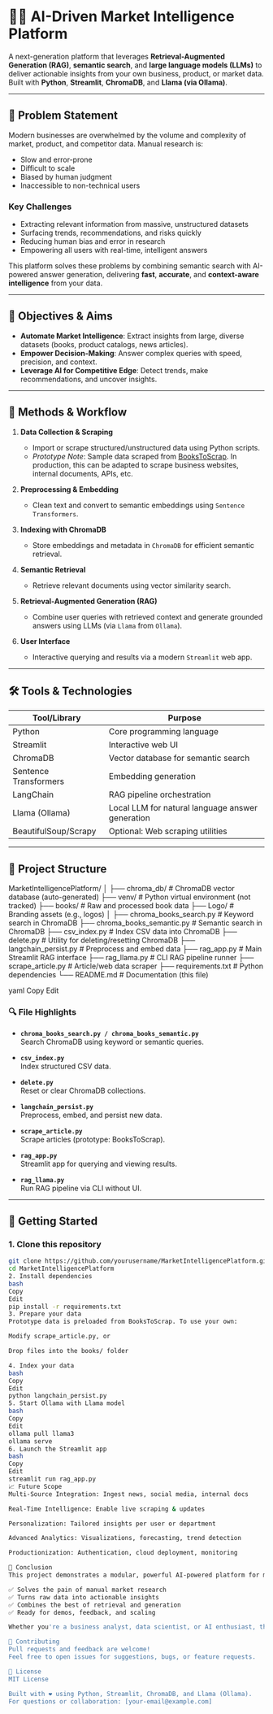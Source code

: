 # 🧑‍🏫 **AI-Driven Market Intelligence Platform**

A next-generation platform that leverages **Retrieval-Augmented Generation (RAG)**, **semantic search**, and **large language models (LLMs)** to deliver actionable insights from your own business, product, or market data.  
Built with **Python**, **Streamlit**, **ChromaDB**, and **Llama (via Ollama)**.

---

## 🛑 **Problem Statement**

Modern businesses are overwhelmed by the volume and complexity of market, product, and competitor data. Manual research is:

- Slow and error-prone  
- Difficult to scale  
- Biased by human judgment  
- Inaccessible to non-technical users  

### **Key Challenges**

- Extracting relevant information from massive, unstructured datasets  
- Surfacing trends, recommendations, and risks quickly  
- Reducing human bias and error in research  
- Empowering all users with real-time, intelligent answers  

This platform solves these problems by combining semantic search with AI-powered answer generation, delivering **fast**, **accurate**, and **context-aware intelligence** from your data.

---

## 🎯 **Objectives & Aims**

- **Automate Market Intelligence**: Extract insights from large, diverse datasets (books, product catalogs, news articles).
- **Empower Decision-Making**: Answer complex queries with speed, precision, and context.
- **Leverage AI for Competitive Edge**: Detect trends, make recommendations, and uncover insights.

---

## 🧩 **Methods & Workflow**

1. **Data Collection & Scraping**  
   - Import or scrape structured/unstructured data using Python scripts.  
   - _Prototype Note_: Sample data scraped from [BooksToScrap](http://books.toscrape.com/). In production, this can be adapted to scrape business websites, internal documents, APIs, etc.

2. **Preprocessing & Embedding**  
   - Clean text and convert to semantic embeddings using `Sentence Transformers`.

3. **Indexing with ChromaDB**  
   - Store embeddings and metadata in `ChromaDB` for efficient semantic retrieval.

4. **Semantic Retrieval**  
   - Retrieve relevant documents using vector similarity search.

5. **Retrieval-Augmented Generation (RAG)**  
   - Combine user queries with retrieved context and generate grounded answers using LLMs (via `Llama` from `Ollama`).

6. **User Interface**  
   - Interactive querying and results via a modern `Streamlit` web app.

---

## 🛠️ **Tools & Technologies**

| **Tool/Library**        | **Purpose**                                        |
|-------------------------|----------------------------------------------------|
| Python                  | Core programming language                          |
| Streamlit               | Interactive web UI                                 |
| ChromaDB                | Vector database for semantic search                |
| Sentence Transformers   | Embedding generation                               |
| LangChain               | RAG pipeline orchestration                         |
| Llama (Ollama)          | Local LLM for natural language answer generation   |
| BeautifulSoup/Scrapy    | Optional: Web scraping utilities                   |

---

## 📂 **Project Structure**

MarketIntelligencePlatform/
│
├── chroma_db/ # ChromaDB vector database (auto-generated)
├── venv/ # Python virtual environment (not tracked)
├── books/ # Raw and processed book data
├── Logo/ # Branding assets (e.g., logos)
│
├── chroma_books_search.py # Keyword search in ChromaDB
├── chroma_books_semantic.py # Semantic search in ChromaDB
├── csv_index.py # Index CSV data into ChromaDB
├── delete.py # Utility for deleting/resetting ChromaDB
├── langchain_persist.py # Preprocess and embed data
├── rag_app.py # Main Streamlit RAG interface
├── rag_llama.py # CLI RAG pipeline runner
├── scrape_article.py # Article/web data scraper
├── requirements.txt # Python dependencies
└── README.md # Documentation (this file)

yaml
Copy
Edit

### 🔍 **File Highlights**

- **`chroma_books_search.py / chroma_books_semantic.py`**  
  Search ChromaDB using keyword or semantic queries.

- **`csv_index.py`**  
  Index structured CSV data.

- **`delete.py`**  
  Reset or clear ChromaDB collections.

- **`langchain_persist.py`**  
  Preprocess, embed, and persist new data.

- **`scrape_article.py`**  
  Scrape articles (prototype: BooksToScrap).

- **`rag_app.py`**  
  Streamlit app for querying and viewing results.

- **`rag_llama.py`**  
  Run RAG pipeline via CLI without UI.

---

## 🏁 **Getting Started**

### **1. Clone this repository**

```bash
git clone https://github.com/yourusername/MarketIntelligencePlatform.git
cd MarketIntelligencePlatform
2. Install dependencies
bash
Copy
Edit
pip install -r requirements.txt
3. Prepare your data
Prototype data is preloaded from BooksToScrap. To use your own:

Modify scrape_article.py, or

Drop files into the books/ folder

4. Index your data
bash
Copy
Edit
python langchain_persist.py
5. Start Ollama with Llama model
bash
Copy
Edit
ollama pull llama3
ollama serve
6. Launch the Streamlit app
bash
Copy
Edit
streamlit run rag_app.py
📈 Future Scope
Multi-Source Integration: Ingest news, social media, internal docs

Real-Time Intelligence: Enable live scraping & updates

Personalization: Tailored insights per user or department

Advanced Analytics: Visualizations, forecasting, trend detection

Productionization: Authentication, cloud deployment, monitoring

📝 Conclusion
This project demonstrates a modular, powerful AI-powered platform for market intelligence that:

✅ Solves the pain of manual market research
✅ Turns raw data into actionable insights
✅ Combines the best of retrieval and generation
✅ Ready for demos, feedback, and scaling

Whether you're a business analyst, data scientist, or AI enthusiast, this platform is a solid foundation for next-gen decision support.

🤝 Contributing
Pull requests and feedback are welcome!
Feel free to open issues for suggestions, bugs, or feature requests.

📄 License
MIT License

Built with ❤️ using Python, Streamlit, ChromaDB, and Llama (Ollama).
For questions or collaboration: [your-email@example.com]
